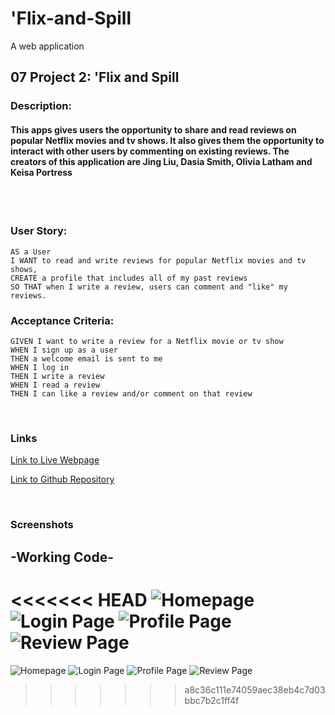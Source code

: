 # 'Flix-and-Spill
A web application 

## 07 Project 2: 'Flix and Spill

### Description: 
#### This apps gives users the opportunity to share and read reviews on popular Netflix movies and tv shows.  It also gives them the opportunity to interact with other users by commenting on existing reviews.  The creators of this application are Jing Liu, Dasia Smith, Olivia Latham and Keisa Portress
<br>
<br>

### User Story:
```
AS a User
I WANT to read and write reviews for popular Netflix movies and tv shows,
CREATE a profile that includes all of my past reviews
SO THAT when I write a review, users can comment and "like" my reviews.
```
### Acceptance Criteria:
```
GIVEN I want to write a review for a Netflix movie or tv show
WHEN I sign up as a user 
THEN a welcome email is sent to me
WHEN I log in
THEN I write a review 
WHEN I read a review
THEN I can like a review and/or comment on that review

```
<br>

### Links
[Link to Live Webpage]()

[Link to Github Repository](https://github.com/jing-liu-778/Netflix-and-Spill)



<br>

### Screenshots
## -Working Code-
<<<<<<< HEAD
![Homepage](images/homepage.gif)
![Login Page](images/login_page.gif)
![Profile Page](images/profile_page.gif)
![Review Page](images/Review_page.JPG)
=======
![Homepage](https://github.com/jing-liu-778/Netflix-and-Spill/blob/main/public/images/homepage.gif)
![Login Page](https://github.com/jing-liu-778/Netflix-and-Spill/blob/main/public/images/login_page.gif)
![Profile Page](https://github.com/jing-liu-778/Netflix-and-Spill/blob/main/public/images/profile_page.gif)
![Review Page](https://github.com/jing-liu-778/Netflix-and-Spill/blob/main/public/images/Review_page.JPG)
>>>>>>> a8c36c111e74059aec38eb4c7d03bbc7b2c1ff4f
